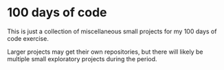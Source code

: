 # 100 days of code
This is just a collection of miscellaneous small projects for my 100 days of code exercise.

Larger projects may get their own repositories, but there will likely be multiple small
exploratory projects during the period.

